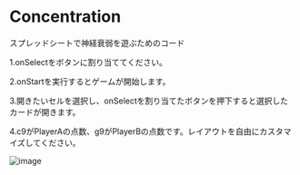 # Concentration
スプレッドシートで神経衰弱を遊ぶためのコード

1.onSelectをボタンに割り当ててください。

2.onStartを実行するとゲームが開始します。

3.開きたいセルを選択し、onSelectを割り当てたボタンを押下すると選択したカードが開きます。

4.c9がPlayerAの点数、g9がPlayerBの点数です。レイアウトを自由にカスタマイズしてください。

![image](https://github.com/NeverPlayTEKKEN/Concentration/assets/151503950/66b7e70d-0792-4800-b5be-06421ed53c65)
